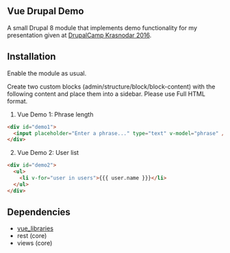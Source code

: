Vue Drupal Demo
----
A small Drupal 8 module that implements demo functionality for my presentation given at [DrupalCamp Krasnodar 2016](http://2016.drupalyug.ru/program/sessions/reaktivnyy-frontend-freymvork-dlya-lyudey).

## Installation

Enable the module as usual.

Create two custom blocks (admin/structure/block/block-content) with the following content and place them into a sidebar.
Please use Full HTML format.

1) Vue Demo 1: Phrase length  

```html
<div id="demo1">
  <input placeholder="Enter a phrase..." type="text" v-model="phrase" /> {{length}}
</div>
```

2) Vue Demo 2: User list  

```html
<div id="demo2">
  <ul>
    <li v-for="user in users">{{{ user.name }}}</li>
  </ul>
</div>
```


## Dependencies

- [vue_libraries](https://github.com/kkomelin/vue_libraries)
- rest (core)
- views (core)
